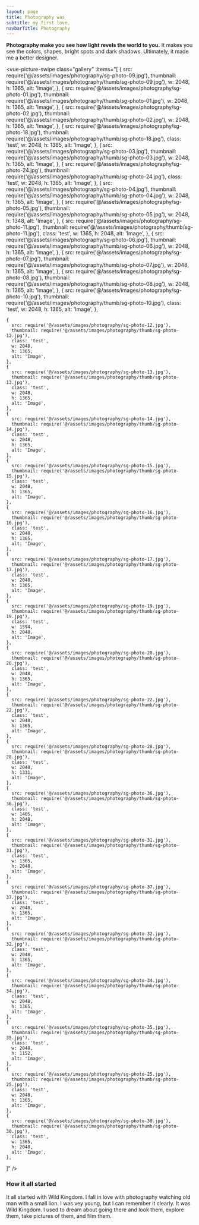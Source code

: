 ```yaml
---
layout: page
title: Photography was
subtitle: my first love.
navbarTitle: Photography
---
```


<b>Photography make you see how light revels the world to you.</b> It makes you see the colors, shapes, bright spots and dark shadows. <!-- All that and the right moment emotion emerges -->Ultimately, it made me a better designer.

<vue-picture-swipe
  class="gallery"
  :items="[
    {
      src: require('@/assets/images/photography/sg-photo-09.jpg'),
      thumbnail: require('@/assets/images/photography/thumb/sg-photo-09.jpg'),
      w: 2048,
      h: 1365,
      alt: 'Image',
    },
    {
      src: require('@/assets/images/photography/sg-photo-01.jpg'),
      thumbnail: require('@/assets/images/photography/thumb/sg-photo-01.jpg'),
      w: 2048,
      h: 1365,
      alt: 'Image',
    },
    {
      src: require('@/assets/images/photography/sg-photo-02.jpg'),
      thumbnail: require('@/assets/images/photography/thumb/sg-photo-02.jpg'),
      w: 2048,
      h: 1365,
      alt: 'Image',
    },
    {
      src: require('@/assets/images/photography/sg-photo-18.jpg'),
      thumbnail: require('@/assets/images/photography/thumb/sg-photo-18.jpg'),
      class: 'test',
      w: 2048,
      h: 1365,
      alt: 'Image',
    },
    {
      src: require('@/assets/images/photography/sg-photo-03.jpg'),
      thumbnail: require('@/assets/images/photography/thumb/sg-photo-03.jpg'),
      w: 2048,
      h: 1365,
      alt: 'Image',
    },
    {
      src: require('@/assets/images/photography/sg-photo-24.jpg'),
      thumbnail: require('@/assets/images/photography/thumb/sg-photo-24.jpg'),
      class: 'test',
      w: 2048,
      h: 1365,
      alt: 'Image',
    },
    {
      src: require('@/assets/images/photography/sg-photo-04.jpg'),
      thumbnail: require('@/assets/images/photography/thumb/sg-photo-04.jpg'),
      w: 2048,
      h: 1365,
      alt: 'Image',
    },
    {
      src: require('@/assets/images/photography/sg-photo-05.jpg'),
      thumbnail: require('@/assets/images/photography/thumb/sg-photo-05.jpg'),
      w: 2048,
      h: 1348,
      alt: 'Image',
    },
    {
      src: require('@/assets/images/photography/sg-photo-11.jpg'),
      thumbnail: require('@/assets/images/photography/thumb/sg-photo-11.jpg'),
      class: 'test',
      w: 1365,
      h: 2048,
      alt: 'Image',
    },
    {
      src: require('@/assets/images/photography/sg-photo-06.jpg'),
      thumbnail: require('@/assets/images/photography/thumb/sg-photo-06.jpg'),
      w: 2048,
      h: 1365,
      alt: 'Image',
    },
    {
      src: require('@/assets/images/photography/sg-photo-07.jpg'),
      thumbnail: require('@/assets/images/photography/thumb/sg-photo-07.jpg'),
      w: 2048,
      h: 1365,
      alt: 'Image',
    },
    {
      src: require('@/assets/images/photography/sg-photo-08.jpg'),
      thumbnail: require('@/assets/images/photography/thumb/sg-photo-08.jpg'),
      w: 2048,
      h: 1365,
      alt: 'Image',
    },
    {
      src: require('@/assets/images/photography/sg-photo-10.jpg'),
      thumbnail: require('@/assets/images/photography/thumb/sg-photo-10.jpg'),
      class: 'test',
      w: 2048,
      h: 1365,
      alt: 'Image',
    },

    {
      src: require('@/assets/images/photography/sg-photo-12.jpg'),
      thumbnail: require('@/assets/images/photography/thumb/sg-photo-12.jpg'),
      class: 'test',
      w: 2048,
      h: 1365,
      alt: 'Image',
    },
    {
      src: require('@/assets/images/photography/sg-photo-13.jpg'),
      thumbnail: require('@/assets/images/photography/thumb/sg-photo-13.jpg'),
      class: 'test',
      w: 2048,
      h: 1365,
      alt: 'Image',
    },
    {
      src: require('@/assets/images/photography/sg-photo-14.jpg'),
      thumbnail: require('@/assets/images/photography/thumb/sg-photo-14.jpg'),
      class: 'test',
      w: 2048,
      h: 1365,
      alt: 'Image',
    },
    {
      src: require('@/assets/images/photography/sg-photo-15.jpg'),
      thumbnail: require('@/assets/images/photography/thumb/sg-photo-15.jpg'),
      class: 'test',
      w: 2048,
      h: 1365,
      alt: 'Image',
    },
    {
      src: require('@/assets/images/photography/sg-photo-16.jpg'),
      thumbnail: require('@/assets/images/photography/thumb/sg-photo-16.jpg'),
      class: 'test',
      w: 2048,
      h: 1365,
      alt: 'Image',
    },
    {
      src: require('@/assets/images/photography/sg-photo-17.jpg'),
      thumbnail: require('@/assets/images/photography/thumb/sg-photo-17.jpg'),
      class: 'test',
      w: 2048,
      h: 1365,
      alt: 'Image',
    },
    {
      src: require('@/assets/images/photography/sg-photo-19.jpg'),
      thumbnail: require('@/assets/images/photography/thumb/sg-photo-19.jpg'),
      class: 'test',
      w: 1594,
      h: 2048,
      alt: 'Image',
    },
    {
      src: require('@/assets/images/photography/sg-photo-20.jpg'),
      thumbnail: require('@/assets/images/photography/thumb/sg-photo-20.jpg'),
      class: 'test',
      w: 2048,
      h: 1365,
      alt: 'Image',
    },
    {
      src: require('@/assets/images/photography/sg-photo-22.jpg'),
      thumbnail: require('@/assets/images/photography/thumb/sg-photo-22.jpg'),
      class: 'test',
      w: 2048,
      h: 1365,
      alt: 'Image',
    },
    {
      src: require('@/assets/images/photography/sg-photo-28.jpg'),
      thumbnail: require('@/assets/images/photography/thumb/sg-photo-28.jpg'),
      class: 'test',
      w: 2048,
      h: 1331,
      alt: 'Image',
    },
    {
      src: require('@/assets/images/photography/sg-photo-36.jpg'),
      thumbnail: require('@/assets/images/photography/thumb/sg-photo-36.jpg'),
      class: 'test',
      w: 1405,
      h: 2048,
      alt: 'Image',
    },
    {
      src: require('@/assets/images/photography/sg-photo-31.jpg'),
      thumbnail: require('@/assets/images/photography/thumb/sg-photo-31.jpg'),
      class: 'test',
      w: 1365,
      h: 2048,
      alt: 'Image',
    },
    {
      src: require('@/assets/images/photography/sg-photo-37.jpg'),
      thumbnail: require('@/assets/images/photography/thumb/sg-photo-37.jpg'),
      class: 'test',
      w: 2048,
      h: 1365,
      alt: 'Image',
    },
    {
      src: require('@/assets/images/photography/sg-photo-32.jpg'),
      thumbnail: require('@/assets/images/photography/thumb/sg-photo-32.jpg'),
      class: 'test',
      w: 2048,
      h: 1365,
      alt: 'Image',
    },
    {
      src: require('@/assets/images/photography/sg-photo-34.jpg'),
      thumbnail: require('@/assets/images/photography/thumb/sg-photo-34.jpg'),
      class: 'test',
      w: 2048,
      h: 1365,
      alt: 'Image',
    },
    {
      src: require('@/assets/images/photography/sg-photo-35.jpg'),
      thumbnail: require('@/assets/images/photography/thumb/sg-photo-35.jpg'),
      class: 'test',
      w: 2048,
      h: 1152,
      alt: 'Image',
    },
    {
      src: require('@/assets/images/photography/sg-photo-25.jpg'),
      thumbnail: require('@/assets/images/photography/thumb/sg-photo-25.jpg'),
      class: 'test',
      w: 2048,
      h: 1365,
      alt: 'Image',
    },
    {
      src: require('@/assets/images/photography/sg-photo-30.jpg'),
      thumbnail: require('@/assets/images/photography/thumb/sg-photo-30.jpg'),
      class: 'test',
      w: 1365,
      h: 2048,
      alt: 'Image',
    },
  ]" />

### How it all started
It all started with Wild Kingdom. I fall in love with photography watching old man with a small lion. I was vey young, but I can remember it clearly. It was Wild Kingdom. I used to dream about going there and look them, explore them, take pictures of them, and film them. 


<script>
import simg from '@/theme/components/simg.vue'
export default {
  components: {
    simg
  }
}
</script>
<style lang="stylus">
.photography
  p b
    font-weight: 700
  *
    -webkit-font-smoothing: antialiased;
    -moz-osx-font-smoothing: grayscale;
  &__nav
    color #fafafa
    a:hover
      color #111
  &__footer
    background-color: #111;
    border-top-color: transparent;
    *
      color #eee
    .gray p
      color #555
      a
        color #888
        &:before
          background-color: #555;
        &:hover
          color #fff
  .page-header
    background-color: #111;
    border-bottom-color: #222;
  .page-title
    color #eee
  .content
    background-color: #111
    h2,h3,p
      color #fafafa
  .gallery
    margin-top: 3rem;
    /*background-color: #afa;*/
    grid-column 1/ -1 !important
    padding-left: 5px;
    padding-right: 5px;
    .my-gallery
      display: grid;
      grid-gap 5px
      grid-template-columns repeat(auto-fit, minmax(260px, 1fr))
      grid-auto-rows 186px
      grid-auto-flow dense
      figure
        margin: 0;
        padding: 0;
        /*overflow: hidden;*/
        display: flex;
        justify-content: center;
        align-items: center;
        /* Vertical */
        &:nth-of-type(9),
        &:nth-of-type(20)
        &:nth-of-type(24)
        &:nth-of-type(25)
          grid-row: span 2;

        /* Big */
        &:nth-of-type(1),
        &:nth-of-type(4),
        &:nth-of-type(18)
          grid-row: span 2;
          grid-column: span 2;
        a
          display: flex;
          height: 100%;
          width: 100%;
          &:before
            display: none;

          img
            max-width: initial;
            width: 100%;
            height: 100%;
            object-fit: cover;

</style> 

